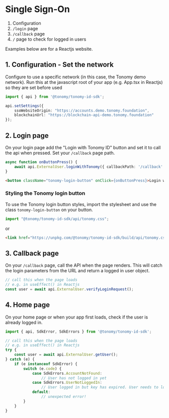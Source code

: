 # Single Sign-On

1. Configuration
2. `/login` page
3. `/callback` page
4. `/` page to check for logged in users

Examples below are for a Reactjs website.

## 1. Configuration - Set the network

Configure to use a specific network (in this case, the Tonomy demo network). Run this at the javascript root of your app (e.g. App.tsx in Reactjs) so they are set before used

```typescript
import { api } from '@tonomy/tonomy-id-sdk';

api.setSettings({
    ssoWebsiteOrigin: "https://accounts.demo.tonomy.foundation",
    blockchainUrl: "https://blockchain-api-demo.tonomy.foundation"
});
```

## 2. Login page

On your login page add the "Login with Tonomy ID" button and set it to call the api when pressed. Set your `/callback` page path.

```typescript
async function onButtonPress() {
    await api.ExternalUser.loginWithTonomy({ callbackPath: '/callback' });
}
```

```html
<button className="tonomy-login-button" onClick={onButtonPress}>Login with Tonomy ID</button>
```

### Styling the Tonomy login button

To use the Tonomy login button styles, import the stylesheet and use the class `tonomy-login-button` on your button.

```typescript
import "@tonomy/tonomy-id-sdk/api/tonomy.css";
```

or

```html
<link href="https://unpkg.com/@tonomy/tonomy-id-sdk/build/api/tonomy.css" />
```

## 3. Callback page

On your `/callback` page, call the API when the page renders. This will catch the login parameters from the URL and return a logged in user object.

```typescript
// call this when the page loads
// e.g. in useEffect() in Reactjs
const user = await api.ExternalUser.verifyLoginRequest();
```

## 4. Home page

On your home page or when your app first loads, check if the user is already logged in.

```typescript
import { api, SdkError, SdkErrors } from '@tonomy/tonomy-id-sdk';

// call this when the page loads
// e.g. in useEffect() in Reactjs
try {
    const user = await api.ExternalUser.getUser();
} catch (e) {
    if (e instanceof SdkError) {
        switch (e.code) {
            case SdkErrors.AccountNotFound:
                // User has not logged in yet
            case SdkErrors.UserNotLoggedIn:
                // User logged in but key has expired. User needs to login again
            default:
                // unexpected error!
        }
    }
}
```
